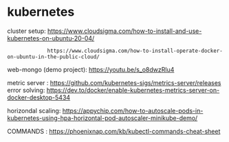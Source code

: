# kubernetes
cluster setup:   https://www.cloudsigma.com/how-to-install-and-use-kubernetes-on-ubuntu-20-04/

                 https://www.cloudsigma.com/how-to-install-operate-docker-on-ubuntu-in-the-public-cloud/



web-mongo (demo project):  https://youtu.be/s_o8dwzRlu4


metric server :   https://github.com/kubernetes-sigs/metrics-server/releases
              error solving:   https://dev.to/docker/enable-kubernetes-metrics-server-on-docker-desktop-5434

horizondal scaling:  https://appychip.com/how-to-autoscale-pods-in-kubernetes-using-hpa-horizontal-pod-autoscaler-minikube-demo/



COMMANDS  :       https://phoenixnap.com/kb/kubectl-commands-cheat-sheet

  
